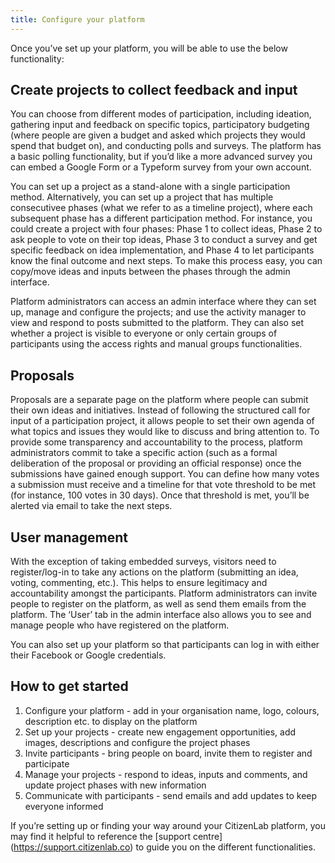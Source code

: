 ```yaml
---
title: Configure your platform
---
```


Once you’ve set up your platform, you will be able to use the below functionality:

## Create projects to collect feedback and input

You can choose from different modes of participation, including ideation, gathering input and feedback on specific topics, participatory budgeting (where people are given a budget and asked which projects they would spend that budget on), and conducting polls and surveys. The platform has a basic polling functionality, but if you’d like a more advanced survey you can embed a Google Form or a Typeform survey from your own account.

You can set up a project as a stand-alone with a single participation method. Alternatively, you can set up a project that has multiple consecutivee phases (what we refer to as a timeline project), where each subsequent phase has a different participation method. For instance, you could create a project with four phases: Phase 1 to collect ideas, Phase 2 to ask people to vote on their top ideas, Phase 3 to conduct a survey and get specific feedback on idea implementation, and Phase 4 to let participants know the final outcome and next steps. To make this process easy, you can copy/move ideas and inputs between the phases through the admin interface. 

Platform administrators can access an admin interface where they can set up, manage and configure the projects; and use the activity manager to view and respond to posts submitted to the platform. They can also set whether a project is visible to everyone or only certain groups of participants using the access rights and manual groups functionalities.

## Proposals

Proposals are a separate page on the platform where people can submit their own ideas and initiatives. Instead of following the structured call for input of a participation project, it allows people to set their own agenda of what topics and issues they would like to discuss and bring attention to.  To provide some transparency and accountability to the process, platform administrators commit to take a specific action (such as a formal deliberation of the proposal or providing an official response) once the submissions have gained enough support. You can define how many votes a submission must receive and a timeline for that vote threshold to be met (for instance, 100 votes in 30 days). Once that threshold is met, you’ll be alerted via email to take the next steps.

## User management 

With the exception of taking embedded surveys, visitors need to register/log-in to take any actions on the platform (submitting an idea, voting, commenting, etc.). This helps to ensure legitimacy and accountability amongst the participants. Platform administrators can invite people to register on the platform, as well as send them emails from the platform. The ‘User’ tab in the admin interface also allows you to see and manage people who have registered on the platform.  

You can also set up your platform so that participants can log in with either their Facebook or Google credentials. 

## How to get started
1. Configure your platform - add in your organisation name, logo, colours, description etc. to display on the platform
2. Set up your projects - create new engagement opportunities, add images, descriptions and configure the project phases
3. Invite participants - bring people on board, invite them to register and participate
4. Manage your projects - respond to ideas, inputs and comments, and update project phases with new information
5. Communicate with participants - send emails and add updates to keep everyone informed  

If you’re setting up or finding your way around your CitizenLab platform, you may find it helpful to reference the [support centre] (https://support.citizenlab.co) to guide you on the different functionalities.
